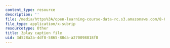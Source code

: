 ```yaml
---
content_type: resource
description: ''
file: /media/https%3A/open-learning-course-data-rc.s3.amazonaws.com/8-01sc-classical-mechanics-fall-2016/3d528a2a4df8586580daa270098818f8_ofgusnhQ07Q.vtt
file_type: application/x-subrip
resourcetype: Other
title: 3play caption file
uid: 3d528a2a-4df8-5865-80da-a270098818f8
---
```

